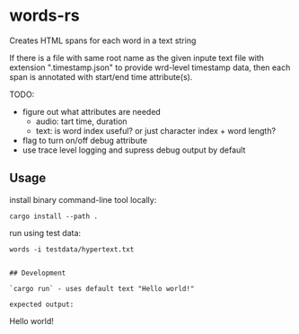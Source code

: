 # words-rs

Creates HTML spans for each word in a text string

If there is a file with same root name as the given inpute text file with extension ".timestamp.json" to provide wrd-level timestamp data, then each span is annotated with start/end time attribute(s).


TODO:
- figure out what attributes are needed
  - audio: tart time, duration
  - text: is word index useful? or just character index + word length?
- flag to turn on/off debug attribute
- use trace level logging and supress debug output by default

## Usage
install binary command-line tool locally:
```
cargo install --path .
```
run using test data:
```
words -i testdata/hypertext.txt


## Development

`cargo run` - uses default text "Hello world!"

expected output:
```
<span word='0' char='0'>Hello</span> <span word='1' char='6'>world</span>!
```